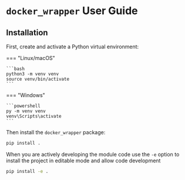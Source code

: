 # `docker_wrapper` User Guide


## Installation

First, create and activate a Python virtual environment:

=== "Linux/macOS"

    ```bash
    python3 -m venv venv
    source venv/bin/activate
    ```

=== "Windows"

    ```powershell
    py -m venv venv
    venv\Scripts\activate
    ```

Then install the `docker_wrapper` package:

```bash
pip install .
```

When you are actively developing the module code use the ``-e`` option to
install the project in editable mode and allow code development


```bash
pip install -e .
```
